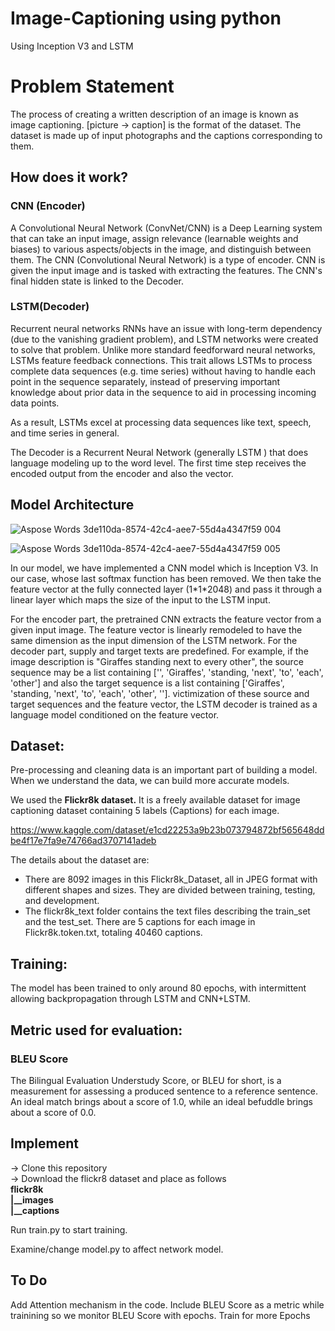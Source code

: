 # Image-Captioning using python
Using Inception V3 and LSTM

# **Problem Statement**
The process of creating a written description of an image is known as image captioning. [picture → caption] is the format of the dataset. The dataset is made up of input photographs and the captions corresponding to them.
## **How does it work?**
### **CNN (Encoder)**
A Convolutional Neural Network (ConvNet/CNN) is a Deep Learning system that can take an input image, assign relevance (learnable weights and biases) to various aspects/objects in the image, and distinguish between them. The CNN (Convolutional Neural Network) is a type of encoder. CNN is given the input image and is tasked with extracting the features. The CNN's final hidden state is linked to the Decoder.
### **LSTM(Decoder)**
Recurrent neural networks RNNs have an issue with long-term dependency (due to the vanishing gradient problem), and LSTM networks were created to solve that problem. Unlike more standard feedforward neural networks, LSTMs feature feedback connections. This trait allows LSTMs to process complete data sequences (e.g. time series) without having to handle each point in the sequence separately, instead of preserving important knowledge about prior data in the sequence to aid in processing incoming data points.

As a result, LSTMs excel at processing data sequences like text, speech, and time series in general.

The Decoder is a Recurrent Neural Network (generally LSTM ) that does language modeling up to the word level. The first time step receives the encoded output from the encoder and also the <START> vector.
## **Model Architecture**

  ![Aspose Words 3de110da-8574-42c4-aee7-55d4a4347f59 004](https://user-images.githubusercontent.com/54477816/146561120-9b896d3e-3cb4-41df-a823-e294ed75b71b.png)

 ![Aspose Words 3de110da-8574-42c4-aee7-55d4a4347f59 005](https://user-images.githubusercontent.com/54477816/146561124-be92c286-1076-4b0c-945b-ec1b0ba81679.png)

In our model, we have implemented a CNN model which is Inception V3.
In our case, whose last softmax function has been removed.
We then take the feature vector at the fully connected layer (1\*1\*2048) and pass it through a linear layer which maps the size of the input to the LSTM input.

For the encoder part, the pretrained CNN extracts the feature vector from a given input image. The feature vector is linearly remodeled to have the same dimension as the input dimension of the LSTM network. For the decoder part, supply and target texts are predefined. For example, if the image description is "Giraffes standing next to every other", the source sequence may be a list containing ['<start>', 'Giraffes', 'standing, 'next', 'to', 'each', 'other'] and also the target sequence is a list containing ['Giraffes', 'standing, 'next', 'to', 'each', 'other', '<end>']. victimization of these source and target sequences and the feature vector, the LSTM decoder is trained as a language model conditioned on the feature vector.

## **Dataset:** 
Pre-processing and cleaning data is an important part of building a model. When we understand the data, we can build more accurate models.

We used the **Flickr8k dataset.** It is a freely available dataset for image captioning dataset containing 5 labels (Captions) for each image.
  
https://www.kaggle.com/dataset/e1cd22253a9b23b073794872bf565648ddbe4f17e7fa9e74766ad3707141adeb
  
The details about the dataset are:

- There are 8092 images in this Flickr8k\_Dataset, all in JPEG format with different shapes and sizes. They are divided between training, testing, and development.
- The flickr8k\_text folder contains the text files describing the train\_set and the test\_set. There are 5 captions for each image in Flickr8k.token.txt, totaling 40460 captions.
## **Training:**
The model has been trained to only around 80 epochs, with intermittent allowing backpropagation through LSTM  and CNN+LSTM. 
## **Metric used for evaluation:**
### **BLEU Score**
The Bilingual Evaluation Understudy Score, or BLEU for short, is a measurement for assessing a produced sentence to a reference sentence. 
An ideal match brings about a score of 1.0, while an ideal befuddle brings about a score of 0.0.
  
## **Implement**
  -> Clone this repository\
  -> Download the flickr8 dataset and place as follows\
  **flickr8k\
          |__images\
          |__captions**
  
  
  Run train.py to start training.
  
  Examine/change model.py to affect network model.

## **To Do**
  Add Attention mechanism in the code.
  Include BLEU Score as a metric while trainining so we monitor BLEU Score with epochs.
  Train for more Epochs
  
 
  
 

